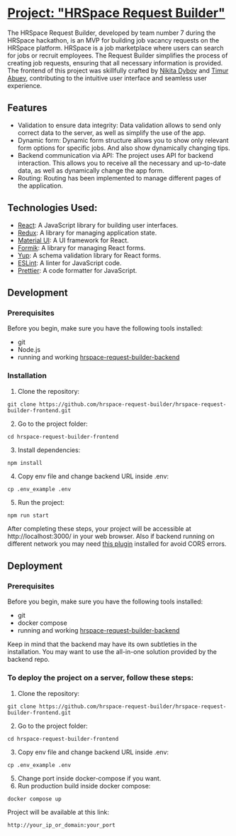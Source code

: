 # [Project: "HRSpace Request Builder"](http://185.221.162.231:81)

The HRSpace Request Builder, developed by team number 7 during the HRSpace hackathon, is an MVP for building job vacancy requests on the HRSpace platform. HRSpace is a job marketplace where users can search for jobs or recruit employees. The Request Builder simplifies the process of creating job requests, ensuring that all necessary information is provided. The frontend of this project was skillfully crafted by [Nikita Dybov](https://github.com/LedyBacer) and [Timur Abuev](https://github.com/TimAbuev), contributing to the intuitive user interface and seamless user experience.
## Features

- Validation to ensure data integrity: Data validation allows to send only correct data to the server, as well as simplify the use of the app.
- Dynamic form: Dynamic form structure allows you to show only relevant form options for specific jobs. And also show dynamically changing tips.
- Backend communication via API: The project uses API for backend interaction. This allows you to receive all the necessary and up-to-date data, as well as dynamically change the app form.
- Routing: Routing has been implemented to manage different pages of the application. 

## Technologies Used:

- [React](https://react.dev/): A JavaScript library for building user interfaces.
- [Redux](https://redux.js.org/): A library for managing application state.
- [Material UI](https://mui.com/material-ui/): A UI framework for React.
- [Formik](https://formik.org/): A library for managing React forms.
- [Yup](https://github.com/jquense/yup): A schema validation library for React forms.
- [ESLint](https://eslint.org/): A linter for JavaScript code.
- [Prettier](https://prettier.io/): A code formatter for JavaScript.

## Development

### Prerequisites

Before you begin, make sure you have the following tools installed:

- git
- Node.js
- running and working [hrspace-request-builder-backend](https://github.com/hrspace-request-builder/hrspace-request-builder-backend)

### Installation

1. Clone the repository:
```
git clone https://github.com/hrspace-request-builder/hrspace-request-builder-frontend.git
```
2. Go to the project folder:
```
cd hrspace-request-builder-frontend
```
3. Install dependencies:
```
npm install
```
4. Copy env file and change backend URL inside .env:
```
cp .env_example .env
```
5. Run the project:
```
npm run start
```

After completing these steps, your project will be accessible at http://localhost:3000/ in your web browser. Also if backend running on different network you may need [this plugin](https://chromewebstore.google.com/detail/allow-cors-access-control/lhobafahddgcelffkeicbaginigeejlf) installed for avoid CORS errors.

## Deployment

### Prerequisites

Before you begin, make sure you have the following tools installed:

- git
- docker compose
- running and working [hrspace-request-builder-backend](https://github.com/hrspace-request-builder/hrspace-request-builder-backend)

Keep in mind that the backend may have its own subtleties in the installation. You may want to use the all-in-one solution provided by the backend repo.

### To deploy the project on a server, follow these steps:

1. Clone the repository:
```
git clone https://github.com/hrspace-request-builder/hrspace-request-builder-frontend.git
```
2. Go to the project folder:
```
cd hrspace-request-builder-frontend
```
3. Copy env file and change backend URL inside .env:
```
cp .env_example .env
```
5. Change port inside docker-compose if you want.
6. Run production build inside docker compose:
```
docker compose up
```
Project will be available at this link: 
```
http://your_ip_or_domain:your_port
```
